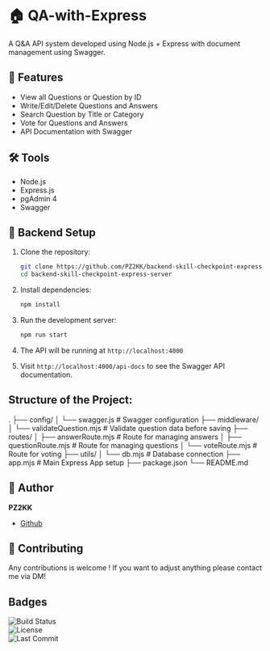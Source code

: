 # 🏠 QA-with-Express

A Q&A API system developed using Node.js + Express with document management using Swagger.

## 📌 Features
- View all Questions or Question by ID 
- Write/Edit/Delete Questions and Answers
- Search Question by Title or Category
- Vote for Questions and Answers
- API Documentation with Swagger

## 🛠 Tools
- Node.js
- Express.js
- pgAdmin 4
- Swagger

## 🚀 Backend Setup

1. Clone the repository:
    ```bash
    git clone https://github.com/PZ2KK/backend-skill-checkpoint-express-server/
    cd backend-skill-checkpoint-express-server
    ```

2. Install dependencies:
    ```bash
    npm install
    ```

3. Run the development server:
    ```bash
    npm run start
    ```

4. The API will be running at `http://localhost:4000`

5. Visit `http://localhost:4000/api-docs` to see the Swagger API documentation.

## Structure of the Project:
.
├── config/
│   └── swagger.js              # Swagger configuration
├── middleware/
│   └── validateQuestion.mjs    # Validate question data before saving
├── routes/
│   ├── answerRoute.mjs         # Route for managing answers
│   ├── questionRoute.mjs       # Route for managing questions
│   └── voteRoute.mjs           # Route for voting
├── utils/
│   └── db.mjs                  # Database connection
├── app.mjs                     # Main Express App setup
├── package.json
└── README.md

## 👤 Author
**PZ2KK**  
- [Github](https://github.com/PZ2KK) 

## 🤝 Contributing
Any contributions is welcome !
If you want to adjust anything please contact me via DM!

## Badges
![Build Status](https://img.shields.io/badge/build-passing-brightgreen)  
![License](https://img.shields.io/badge/license-MIT-blue)  
![Last Commit](https://img.shields.io/github/last-commit/your-username/your-repo)  